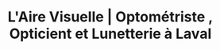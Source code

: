 ---
title: "L'Aire Visuelle | Optométriste , Opticient et Lunetterie à Laval"
titre: "Services d'optométrie et de lunetterie au coeur de Laval"
description: "L'Aire Visuelle vous offre des prix compétitif et un service d'optométrie et de lunetterie imbattable dans la région de Laval"
image: 
i18nlanguage: fr
draft: false
designers:
  - id: "barcelona"
    url: https://www.etniabarcelona.com/
    nom: Etnia Barcelona
  - id: "dior"
    nom: Dior
    url: https://www.dior.com/couture/en_int/womens-fashion/sunglasses
  - id: "ogreen"
    url: https://orgreenoptics.com/
    nom: Orgreen
  - id: "pro"
    url: http://www.prodesigndenmark.com/
    nom: Prodesign
  - id: "silhouette"
    url: http://www.silhouette.com/
    nom: Silhouette
  - id: "tom"
    url: http://www.tomford.com/eyewear/
    nom: Tom Ford
  - id: "bellinger"
    url: http://www.bellinger.dk/
    nom: Bellinger
  - id: "william"
    url: http://www.williammorris.co.uk/
    nom: William Morris
header:
  transparent: true
  dark: true
---